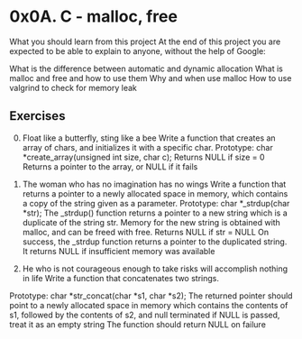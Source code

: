 # 0x0A. C - malloc, free

What you should learn from this project
At the end of this project you are expected to be able to explain to anyone,
without the help of Google:

What is the difference between automatic and dynamic allocation
What is malloc and free and how to use them
Why and when use malloc
How to use valgrind to check for memory leak

## Exercises

0. Float like a butterfly, sting like a bee
Write a function that creates an array of chars, and initializes
it with a specific char.
Prototype: char *create_array(unsigned int size, char c);
Returns NULL if size = 0
Returns a pointer to the array, or NULL if it fails

1. The woman who has no imagination has no wings
Write a function that returns a pointer to a newly allocated space in memory,
which contains a copy of the string given as a parameter.
Prototype: char *_strdup(char *str);
The _strdup() function returns a pointer to a new string which is a duplicate of
the string str. Memory for the new string is obtained with malloc, and can be
freed with free.
Returns NULL if str = NULL
On success, the _strdup function returns a pointer to the duplicated string.
It returns NULL if insufficient memory was available

2. He who is not courageous enough to take risks will accomplish nothing in life
Write a function that concatenates two strings.

Prototype: char *str_concat(char *s1, char *s2);
The returned pointer should point to a newly allocated space in memory which
contains the contents of s1, followed by the contents of s2, and null terminated
if NULL is passed, treat it as an empty string
The function should return NULL on failure